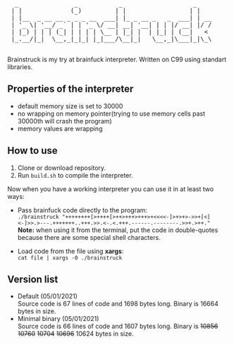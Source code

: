 <pre>
  _               _           _                   _    
 | |             (_)         | |                 | |   
 | |__  _ __ __ _ _ _ __  ___| |_ _ __ _   _  ___| | __
 | '_ \| '__/ _` | | '_ \/ __| __| '__| | | |/ __| |/ /
 | |_) | | | (_| | | | | \__ | |_| |  | |_| | (__|   < 
 |_.__/|_|  \__,_|_|_| |_|___/\__|_|   \__,_|\___|_|\_\
                                                                                                             
</pre>                                                                                                       
                                                                                                                                                                                                        
Brainstruck is my try at brainfuck interpreter. Written on C99 using standart libraries.

## Properties of the interpreter
- default memory size is set to 30000
- no wrapping on memory pointer(trying to use memory cells past 30000th will crash the program)
- memory values are wrapping

## How to use

1. Clone or download repository.
2. Run ```build.sh``` to compile the interpreter.

Now when you have a working interpreter you can use it in at least two ways:
- Pass brainfuck code directly to the program:  
```./brainstruck "++++++++[>++++[>++>+++>+++>+<<<<-]>+>+>->>+[<]<-]>>.>---.+++++++..+++.>>.<-.<.+++.------.--------.>>+.>++."```  
**Note:** when using it from the terminal, put the code in double-quotes because there are some special shell characters.  

- Load code from the file using **xargs**:  
```cat file | xargs -0 ./brainstruck```

## Version list
- Default (05/01/2021)  
Source code is 67 lines of code and 1698 bytes long. Binary is 16664 bytes in size. 
- Minimal binary (05/01/2021)  
Source code is 66 lines of code and 1607 bytes long. Binary is ~~10856~~ ~~10760~~ ~~10704~~ ~~10696~~ 10624 bytes in size. 
